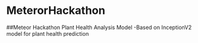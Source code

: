 # MeterorHackathon
##Meteor Hackathon Plant Health Analysis Model
-Based on InceptionV2 model for plant health prediction 


